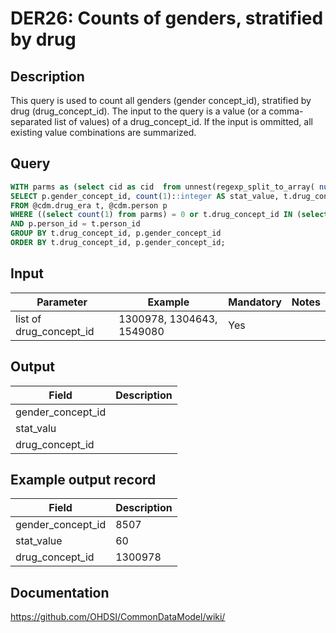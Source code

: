 <!---
Group:drug era
Name:DER26 Counts of genders, stratified by drug
Author:Patrick Ryan
CDM Version: 5.3
-->

# DER26: Counts of genders, stratified by drug

## Description
This query is used to count all genders (gender concept_id), stratified by drug (drug_concept_id). The input to the query is a value (or a comma-separated list of values) of a drug_concept_id. If the input is ommitted, all existing value combinations are summarized.

## Query
```sql
WITH parms as (select cid as cid  from unnest(regexp_split_to_array( nullif($1::text, '')::text, '\s*,\s*')) as cid)
SELECT p.gender_concept_id, count(1)::integer AS stat_value, t.drug_concept_id
FROM @cdm.drug_era t, @cdm.person p
WHERE ((select count(1) from parms) = 0 or t.drug_concept_id IN (select cid::integer from parms))
AND p.person_id = t.person_id
GROUP BY t.drug_concept_id, p.gender_concept_id
ORDER BY t.drug_concept_id, p.gender_concept_id;
```

## Input

| Parameter |  Example |  Mandatory |  Notes |
| --- | --- | --- | --- |
| list of drug_concept_id | 1300978, 1304643, 1549080 | Yes |   |

## Output

|  Field |  Description |
| --- | --- |
| gender_concept_id |   |
| stat_valu |   |
| drug_concept_id |   |

## Example output record

|  Field |  Description |
| --- | --- |
| gender_concept_id | 8507 |
| stat_value | 60 |
| drug_concept_id | 1300978 |

## Documentation
https://github.com/OHDSI/CommonDataModel/wiki/
